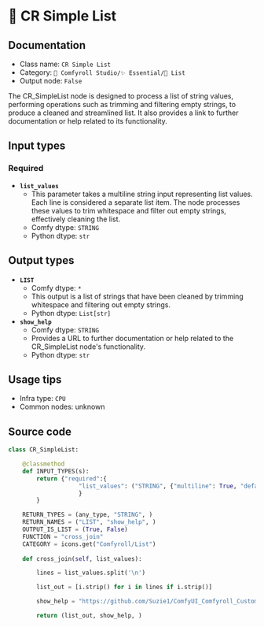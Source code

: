 # 📜 CR Simple List
## Documentation
- Class name: `CR Simple List`
- Category: `🧩 Comfyroll Studio/✨ Essential/📜 List`
- Output node: `False`

The CR_SimpleList node is designed to process a list of string values, performing operations such as trimming and filtering empty strings, to produce a cleaned and streamlined list. It also provides a link to further documentation or help related to its functionality.
## Input types
### Required
- **`list_values`**
    - This parameter takes a multiline string input representing list values. Each line is considered a separate list item. The node processes these values to trim whitespace and filter out empty strings, effectively cleaning the list.
    - Comfy dtype: `STRING`
    - Python dtype: `str`
## Output types
- **`LIST`**
    - Comfy dtype: `*`
    - This output is a list of strings that have been cleaned by trimming whitespace and filtering out empty strings.
    - Python dtype: `List[str]`
- **`show_help`**
    - Comfy dtype: `STRING`
    - Provides a URL to further documentation or help related to the CR_SimpleList node's functionality.
    - Python dtype: `str`
## Usage tips
- Infra type: `CPU`
- Common nodes: unknown


## Source code
```python
class CR_SimpleList:

    @classmethod
    def INPUT_TYPES(s):
        return {"required":{
                    "list_values": ("STRING", {"multiline": True, "default": "text"}),              
                    }
        }

    RETURN_TYPES = (any_type, "STRING", )
    RETURN_NAMES = ("LIST", "show_help", ) 
    OUTPUT_IS_LIST = (True, False)
    FUNCTION = "cross_join"
    CATEGORY = icons.get("Comfyroll/List") 
    
    def cross_join(self, list_values):

        lines = list_values.split('\n')

        list_out = [i.strip() for i in lines if i.strip()]

        show_help = "https://github.com/Suzie1/ComfyUI_Comfyroll_CustomNodes/wiki/List-Nodes#cr-simple-list"

        return (list_out, show_help, )

```
